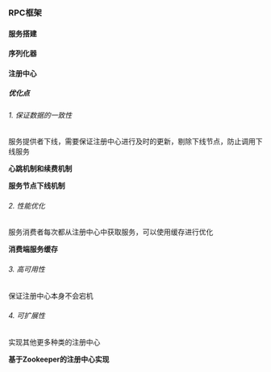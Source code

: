 ### RPC框架

#### 服务搭建

#### 序列化器

#### 注册中心

##### 优化点

###### 1. 保证数据的一致性

服务提供者下线，需要保证注册中心进行及时的更新，剔除下线节点，防止调用下线服务

**心跳机制和续费机制**

**服务节点下线机制**

###### 2. 性能优化

服务消费者每次都从注册中心中获取服务，可以使用缓存进行优化

**消费端服务缓存**

###### 3. 高可用性

保证注册中心本身不会宕机

###### 4. 可扩展性

实现其他更多种类的注册中心

**基于Zookeeper的注册中心实现**




